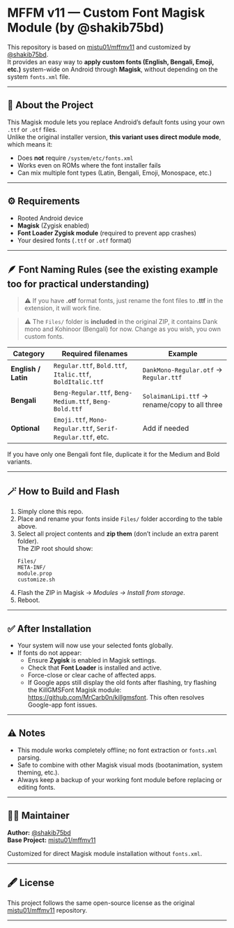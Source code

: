 # MFFM v11 — Custom Font Magisk Module (by @shakib75bd)

This repository is based on [mistu01/mffmv11](https://github.com/mistu01/mffmv11) and customized by [@shakib75bd](https://github.com/shakib75bd).  
It provides an easy way to **apply custom fonts (English, Bengali, Emoji, etc.)** system-wide on Android through **Magisk**, without depending on the system `fonts.xml` file.

---

## 🧩 About the Project

This Magisk module lets you replace Android’s default fonts using your own `.ttf` or `.otf` files.  
Unlike the original installer version, **this variant uses direct module mode**, which means it:
- Does **not** require `/system/etc/fonts.xml`
- Works even on ROMs where the font installer fails
- Can mix multiple font types (Latin, Bengali, Emoji, Monospace, etc.)

---

## ⚙️ Requirements

- Rooted Android device  
- **Magisk** (Zygisk enabled)  
- **Font Loader Zygisk module** (required to prevent app crashes)  
- Your desired fonts (`.ttf` or `.otf` format)

---

## 🪶 Font Naming Rules (see the existing example too for practical understanding)

> ⚠️ If you have **.otf** format fonts, just rename the font files to **.ttf** in the extension, it will work fine.

> ⚠️ The `Files/` folder is **included** in the original ZIP, it contains
Dank mono and Kohinoor (Bengali) for now. Change as you wish, you own custom fonts.

| Category | Required filenames | Example |
|-----------|--------------------|----------|
| **English / Latin** | `Regular.ttf`, `Bold.ttf`, `Italic.ttf`, `BoldItalic.ttf` | `DankMono-Regular.otf` → `Regular.ttf` |
| **Bengali** | `Beng-Regular.ttf`, `Beng-Medium.ttf`, `Beng-Bold.ttf` | `SolaimanLipi.ttf` → rename/copy to all three |
| **Optional** | `Emoji.ttf`, `Mono-Regular.ttf`, `Serif-Regular.ttf`, etc. | Add if needed |

If you have only one Bengali font file, duplicate it for the Medium and Bold variants.

---

## 🪄 How to Build and Flash

1. Simply clone this repo.
2. Place and rename your fonts inside `Files/` folder according to the table above.
3. Select all project contents and **zip them** (don’t include an extra parent folder).  
   The ZIP root should show:
   ```
   Files/
   META-INF/
   module.prop
   customize.sh
   ```
4. Flash the ZIP in Magisk → *Modules → Install from storage*.
5. Reboot.

---

## ✅ After Installation

- Your system will now use your selected fonts globally.  
- If fonts do not appear:
  - Ensure **Zygisk** is enabled in Magisk settings.
  - Check that **Font Loader** is installed and active.
  - Force-close or clear cache of affected apps.
  - If Google apps still display the old fonts after flashing, try flashing the KillGMSFont Magisk module: https://github.com/MrCarb0n/killgmsfont. This often resolves Google-app font issues.

---

## ⚠️ Notes

- This module works completely offline; no font extraction or `fonts.xml` parsing.
- Safe to combine with other Magisk visual mods (bootanimation, system theming, etc.).
- Always keep a backup of your working font module before replacing or editing fonts.

---

## 🧑‍💻 Maintainer

**Author:** [@shakib75bd](https://github.com/shakib75bd)  
**Base Project:** [mistu01/mffmv11](https://github.com/mistu01/mffmv11)

Customized for direct Magisk module installation without `fonts.xml`.

---

## 🖋️ License

This project follows the same open-source license as the original [mistu01/mffmv11](https://github.com/mistu01/mffmv11) repository.

---

